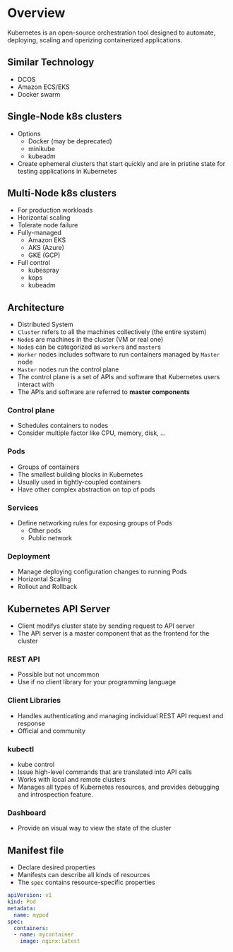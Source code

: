 # Overview

Kubernetes is an open-source orchestration tool designed to automate, deploying, scaling and operizing containerized applications.


## Similar Technology
- DCOS
- Amazon ECS/EKS
- Docker swarm

## Single-Node k8s clusters
- Options
    - Docker (may be deprecated)
    - minikube
    - kubeadm
- Create ephemeral clusters that start quickly and are in pristine state for testing applications in Kubernetes

## Multi-Node k8s clusters
- For production workloads
- Horizontal scaling
- Tolerate node failure
- Fully-managed
    - Amazon EKS
    - AKS (Azure)
    - GKE (GCP)
- Full control
    - kubespray
    - kops
    - kubeadm

## Architecture
- Distributed System
- `Cluster` refers to all the machines collectively (the entire system)
- `Node`s are machines in the cluster (VM or real one)
- `Node`s can be categorized as `worker`s and `master`s
- `Worker` nodes includes software to run containers managed by `Master` node
- `Master` nodes run the control plane 
- The control plane is a set of APIs and software that Kubernetes users interact with
- The APIs and software are referred to **master components**

### Control plane
- Schedules containers to nodes
- Consider multiple factor like CPU, memory, disk, ...

### Pods
- Groups of containers
- The smallest building blocks in Kubernetes
- Usually used in tightly-coupled containers
- Have other complex abstraction on top of pods

### Services
- Define networking rules for exposing groups of Pods
    - Other pods
    - Public network

### Deployment
- Manage deploying configuration changes to running Pods
- Horizontal Scaling
- Rollout and Rollback

## Kubernetes API Server
- Client modifys cluster state by sending request to API server
- The API server is a master component that as the frontend for the cluster

### REST API
- Possible but not uncommon
- Use if no client library for your programming language

### Client Libraries
- Handles authenticating and managing individual REST API request and response
- Official and community

### kubectl
- kube control
- Issue high-level commands that are translated into API calls
- Works with local and remote clusters
- Manages all types of Kubernetes resources, and provides debugging and introspection feature.

### Dashboard
- Provide an visual way to view the state of the cluster

## Manifest file
- Declare desired properties
- Manifests can describe all kinds of resources
- The `spec` contains resource-specific properties
```yaml
apiVersion: v1
kind: Pod
metadata:
  name: mypod
spec:
  containers:
  - name: mycontainer
    image: nginx:latest

```



